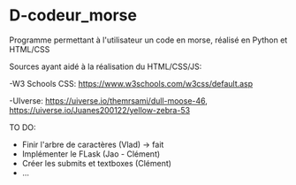 # D-codeur_morse
Programme permettant à l'utilisateur un code en morse, réalisé en Python et HTML/CSS

Sources ayant aidé à la réalisation du HTML/CSS/JS:

-W3 Schools CSS: https://www.w3schools.com/w3css/default.asp

-UIverse: https://uiverse.io/themrsami/dull-moose-46,       https://uiverse.io/Juanes200122/yellow-zebra-53

TO DO:
- Finir l'arbre de caractères (Vlad) -> fait
- Implémenter le FLask (Jao - Clément)
- Créer les submits et textboxes (Clément)
- ...
